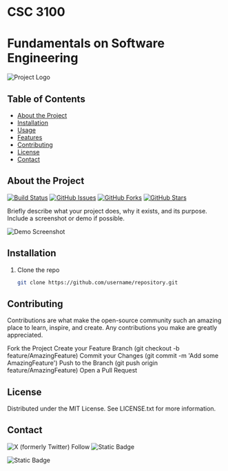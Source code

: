 # CSC 3100
# Fundamentals on Software Engineering

![Project Logo](https://your-image-url.com/logo.png)

## Table of Contents

- [About the Project](#about-the-project)
- [Installation](#installation)
- [Usage](#usage)
- [Features](#features)
- [Contributing](#contributing)
- [License](#license)
- [Contact](#contact)

## About the Project

[![Build Status](https://img.shields.io/github/actions/workflow/status/username/repository/build.yml?branch=main)](https://github.com/CSC308/repository/actions)
[![GitHub Issues](https://img.shields.io/github/issues/username/repository)](https://github.com/CSC308/repository/issues)
[![GitHub Forks](https://img.shields.io/github/forks/username/repository)](https://github.com/CSC308/repository/network)
[![GitHub Stars](https://img.shields.io/github/stars/username/repository)](https://github.com/CSC308/repository/stargazers)

Briefly describe what your project does, why it exists, and its purpose. Include a screenshot or demo if possible.

![Demo Screenshot](https://your-image-url.com/demo.png)

## Installation

1. Clone the repo
   ```sh
   git clone https://github.com/username/repository.git


## Contributing

Contributions are what make the open-source community such an amazing place to learn, inspire, and create. Any contributions you make are greatly appreciated.

Fork the Project
Create your Feature Branch (git checkout -b feature/AmazingFeature)
Commit your Changes (git commit -m 'Add some AmazingFeature')
Push to the Branch (git push origin feature/AmazingFeature)
Open a Pull Request

## License

Distributed under the MIT License. See LICENSE.txt for more information.

## Contact
![X (formerly Twitter) Follow](https://img.shields.io/twitter/follow/mscjaviergs?style=flat)
![Static Badge](https://img.shields.io/badge/project_link-javiergs.info%2Fteaching-orange?link=http%3A%2F%2Fjaviergs.info%2Fteaching%2F)

<img alt="Static Badge" src="https://img.shields.io/badge/project_link-javiergs.info%2Fteaching-orange?link=http%3A%2F%2Fjaviergs.info%2Fteaching%2F">

